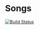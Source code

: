 Songs
=====

[![Build Status](https://travis-ci.org/tdd-php/bdd-songs-static-html-files.svg?branch=master)](https://travis-ci.org/tdd-php/bdd-songs-static-html-files)

